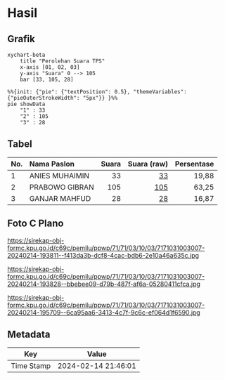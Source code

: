 # Hasil

## Grafik

```mermaid
xychart-beta
    title "Perolehan Suara TPS"
    x-axis [01, 02, 03]
    y-axis "Suara" 0 --> 105
    bar [33, 105, 28]
```

```mermaid
%%{init: {"pie": {"textPosition": 0.5}, "themeVariables": {"pieOuterStrokeWidth": "5px"}} }%%
pie showData
    "1" : 33
    "2" : 105
    "3" : 28
```

## Tabel

| No. | Nama Paslon    | Suara | Suara (raw) | Persentase |
|:--- |:-------------- | -----:| -----------:| ----------:|
| 1   | ANIES MUHAIMIN | 33    | [33][p-1]   | 19,88      |
| 2   | PRABOWO GIBRAN | 105   | [105][p-2]  | 63,25      |
| 3   | GANJAR MAHFUD  | 28    | [28][p-3]   | 16,87      |


[p-1]: https://github.com/gigit-pemilu/pemilu-2024-71-sulawesi-utara/blob/main/pilpres/hitung-suara/sub/71-sulawesi-utara/sub/71-kota-manado/sub/03-singkil/sub/1003-wawonasa/sub/007-tps/sub/paslon-1.txt
[p-2]: https://github.com/gigit-pemilu/pemilu-2024-71-sulawesi-utara/blob/main/pilpres/hitung-suara/sub/71-sulawesi-utara/sub/71-kota-manado/sub/03-singkil/sub/1003-wawonasa/sub/007-tps/sub/paslon-2.txt
[p-3]: https://github.com/gigit-pemilu/pemilu-2024-71-sulawesi-utara/blob/main/pilpres/hitung-suara/sub/71-sulawesi-utara/sub/71-kota-manado/sub/03-singkil/sub/1003-wawonasa/sub/007-tps/sub/paslon-3.txt

## Foto C Plano

https://sirekap-obj-formc.kpu.go.id/c69c/pemilu/ppwp/71/71/03/10/03/7171031003007-20240214-193811--f413da3b-dcf8-4cac-bdb6-2e10a46a635c.jpg

https://sirekap-obj-formc.kpu.go.id/c69c/pemilu/ppwp/71/71/03/10/03/7171031003007-20240214-193828--bbebee09-d79b-487f-af6a-05280411cfca.jpg

https://sirekap-obj-formc.kpu.go.id/c69c/pemilu/ppwp/71/71/03/10/03/7171031003007-20240214-195709--6ca95aa6-3413-4c7f-9c6c-ef064d1f6590.jpg


## Metadata

| Key        | Value               |
| ---------- | ------------------- |
| Time Stamp | 2024-02-14 21:46:01 |



